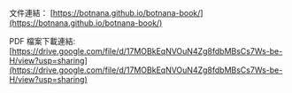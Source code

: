 文件連結： [https://botnana.github.io/botnana-book/](https://botnana.github.io/botnana-book/)

PDF 檔案下載連結: [https://drive.google.com/file/d/17MOBkEqNVOuN4Zg8fdbMBsCs7Ws-be-H/view?usp=sharing](https://drive.google.com/file/d/17MOBkEqNVOuN4Zg8fdbMBsCs7Ws-be-H/view?usp=sharing)